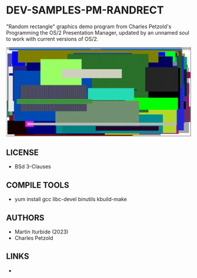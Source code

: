 # DEV-SAMPLES-PM-RANDRECT
"Random rectangle" graphics demo program from Charles Petzold's Programming the OS/2 Presentation Manager, updated by an unnamed soul to work with current versions of OS/2.

![RandRect ScreenShot](/wiki/RandRect_001.png)

## LICENSE
* BSd 3-Clauses

## COMPILE TOOLS
* yum install gcc libc-devel binutils kbuild-make
 
## AUTHORS
* Martin Iturbide (2023)
* Charles Petzold

## LINKS
* 
